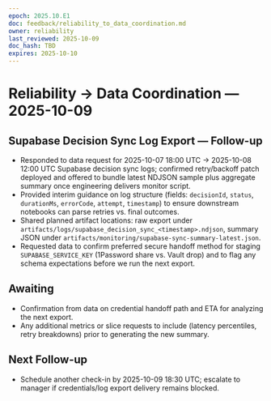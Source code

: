 ```yaml
---
epoch: 2025.10.E1
doc: feedback/reliability_to_data_coordination.md
owner: reliability
last_reviewed: 2025-10-09
doc_hash: TBD
expires: 2025-10-10
---
```

# Reliability → Data Coordination — 2025-10-09

## Supabase Decision Sync Log Export — Follow-up
- Responded to data request for 2025-10-07 18:00 UTC → 2025-10-08 12:00 UTC Supabase decision sync logs; confirmed retry/backoff patch deployed and offered to bundle latest NDJSON sample plus aggregate summary once engineering delivers monitor script.
- Provided interim guidance on log structure (fields: `decisionId`, `status`, `durationMs`, `errorCode`, `attempt`, `timestamp`) to ensure downstream notebooks can parse retries vs. final outcomes.
- Shared planned artifact locations: raw export under `artifacts/logs/supabase_decision_sync_<timestamp>.ndjson`, summary JSON under `artifacts/monitoring/supabase-sync-summary-latest.json`.
- Requested data to confirm preferred secure handoff method for staging `SUPABASE_SERVICE_KEY` (1Password share vs. Vault drop) and to flag any schema expectations before we run the next export.

## Awaiting
- Confirmation from data on credential handoff path and ETA for analyzing the next export.
- Any additional metrics or slice requests to include (latency percentiles, retry breakdowns) prior to generating the new summary.

## Next Follow-up
- Schedule another check-in by 2025-10-09 18:30 UTC; escalate to manager if credentials/log export delivery remains blocked.
